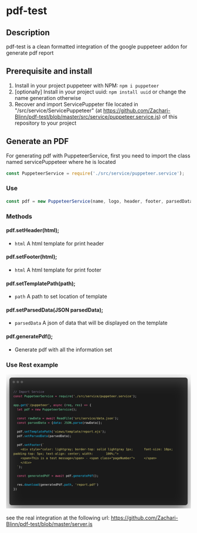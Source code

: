 # pdf-test

## Description

pdf-test is a clean formatted integration of the google puppeteer addon for generate pdf report

## Prerequisite and install

1. Install in your project puppeteer with NPM: `npm i puppeteer`
2. [optionally] Install in your project uuid: `npm install uuid` or change the name generation otherwise
3. Recover and import ServicePuppeter file located in "/src/service/ServicePuppeteer" (at https://github.com/Zachari-Blinn/pdf-test/blob/master/src/service/puppeteer.service.js) of this repository to your project

## Generate an PDF

For generating pdf with PuppeteerService, first you need to import the class named servicePuppeteer where he is located

```js
const PuppeteerService = require('./src/service/puppeteer.service');
```

### Use

```js 
const pdf = new PuppeteerService(name, logo, header, footer, parsedData, templatePath);
```

### Methods

#### pdf.setHeader(html);
  * `html` <string> A html template for print header  
#### pdf.setFooter(html);
  * `html` <string> A html template for print footer
#### pdf.setTemplatePath(path);
  * `path` <string> A path to set location of template
#### pdf.setParsedData(JSON parsedData);
  * `parsedData` <JSON> A json of data that will be displayed on the template
#### pdf.generatePdf();
  * Generate pdf with all the information set

### Use Rest example

<p align="center">
  <img src="./img/use_example.png" alt="Size Limit CLI">
</p>

see the real integration at the following url: https://github.com/Zachari-Blinn/pdf-test/blob/master/server.js
